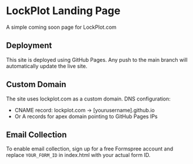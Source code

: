 # LockPlot Landing Page

A simple coming soon page for LockPlot.com

## Deployment

This site is deployed using GitHub Pages. Any push to the main branch will automatically update the live site.

## Custom Domain

The site uses lockplot.com as a custom domain. DNS configuration:
- CNAME record: lockplot.com → [yourusername].github.io
- Or A records for apex domain pointing to GitHub Pages IPs

## Email Collection

To enable email collection, sign up for a free Formspree account and replace `YOUR_FORM_ID` in index.html with your actual form ID.